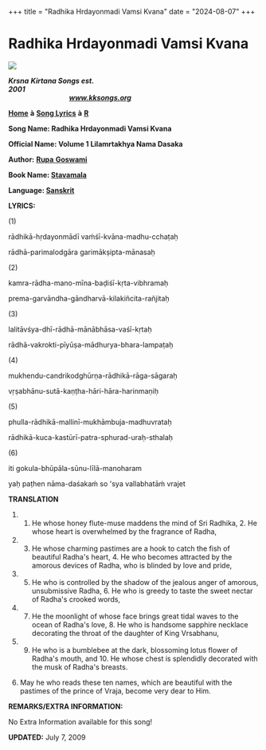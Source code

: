 +++
title = "Radhika Hrdayonmadi Vamsi Kvana"
date = "2024-08-07"
+++

# Radhika Hrdayonmadi Vamsi Kvana
**[![](http://kksongs.org/image_files/image002.jpg)](http://kksongs.org/)**

**_Krsna_** **_Kirtana Songs est. 2001_**                                                                                                                                                      **_www.kksongs.org_**

**[Home](http://kksongs.org/)** **à** **[Song Lyrics](http://kksongs.org/lyrics.html)** **à** **[R](http://kksongs.org/songs/song_r.html)**

**Song Name: Radhika Hrdayonmadi Vamsi Kvana**

**Official Name: Volume 1 Lilamrtakhya Nama Dasaka**

**Author:** [**Rupa** **Goswami**](http://kksongs.org/authors/list/rupa.html)

**Book Name: [Stavamala](http://kksongs.org/authors/stavamala.html)**

**Language: [Sanskrit](http://kksongs.org/language/list/sanskrit.html)**

**LYRICS:**

(1)

rādhikā-hṛdayonmādī vaḿśī-kvāna-madhu-cchaṭaḥ

rādhā-parimalodgāra garimākṣipta-mānasaḥ

(2)

kamra-rādha-mano-mīna-baḍiśī-kṛta-vibhramaḥ

prema-garvāndha-gāndharvā-kilakiñcita-rañjitaḥ

(3)

lalitāvśya-dhī-rādhā-mānābhāsa-vaśī-kṛtaḥ

rādhā-vakrokti-pīyūṣa-mādhurya-bhara-lampaṭaḥ

(4)

mukhendu-candrikodghūrṇa-rādhikā-rāga-sāgaraḥ

vṛṣabhānu-sutā-kaṇṭha-hāri-hāra-harinmaṇiḥ

(5)

phulla-rādhikā-mallinī-mukhāmbuja-madhuvrataḥ

rādhikā-kuca-kastūrī-patra-sphurad-uraḥ-sthalaḥ

(6)

iti gokula-bhūpāla-sūnu-līlā-manoharam

yaḥ paṭhen nāma-daśakaḿ so 'sya vallabhatāḿ vrajet

**TRANSLATION**

1) 1. He whose honey flute-muse maddens the mind of Sri Radhika, 2. He whose heart is overwhelmed by the fragrance of Radha,

2) 3. He whose charming pastimes are a hook to catch the fish of beautiful Radha's heart, 4. He who becomes attracted by the amorous devices of Radha, who is blinded by love and pride,

3) 5. He who is controlled by the shadow of the jealous anger of amorous, unsubmissive Radha, 6. He who is greedy to taste the sweet nectar of Radha's crooked words,

4) 7. He the moonlight of whose face brings great tidal waves to the ocean of Radha's love, 8. He who is handsome sapphire necklace decorating the throat of the daughter of King Vrsabhanu,

5) 9. He who is a bumblebee at the dark, blossoming lotus flower of Radha's mouth, and 10. He whose chest is splendidly decorated with the musk of Radha's breasts.

6) May he who reads these ten names, which are beautiful with the pastimes of the prince of Vraja, become very dear to Him.

**REMARKS/EXTRA INFORMATION:**

No Extra Information available for this song!

**UPDATED:** July 7, 2009